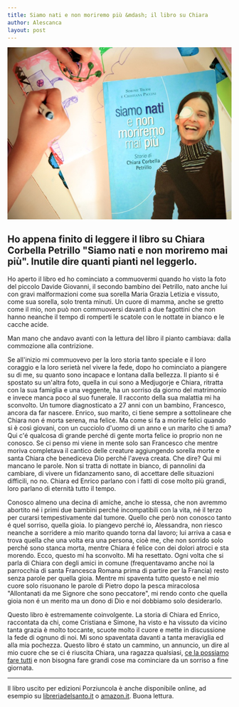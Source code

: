 ```yaml
---
title: Siamo nati e non moriremo più &mdash; il libro su Chiara
author: Alescanca
layout: post
---
```


![](/img/posts/copertina-libro.jpg)


## Ho appena finito di leggere il libro su Chiara Corbella Petrillo "Siamo nati e non moriremo mai più". Inutile dire quanti pianti nel leggerlo. 

Ho aperto il libro ed ho cominciato a commuovermi quando ho visto la foto del piccolo Davide Giovanni, il secondo bambino dei Petrillo, nato anche lui con gravi malformazioni come sua sorella Maria Grazia Letizia e vissuto, come sua sorella, solo trenta minuti. Un cuore di mamma, anche se gretto come il mio, non può non commuoversi davanti a due fagottini che non hanno neanche il tempo di romperti le scatole con le nottate in bianco e le cacche acide.

Man mano che andavo avanti con la lettura del libro il pianto cambiava: dalla commozione alla contrizione. 

Se all'inizio mi commuovevo per la loro storia tanto speciale e il loro coraggio e la loro serietà nel vivere la fede, dopo ho cominciato a piangere su di me, su quanto sono incapace e lontana dalla bellezza. Il pianto si é spostato su un'altra foto, quella in cui sono a Medjugorje e Chiara, ritratta con la sua famiglia e una veggente, ha un sorriso da giorno del matrimonio e invece manca poco al suo funerale. Il racconto della sua malattia mi ha sconvolto. Un tumore diagnosticato a 27 anni con un bambino, Francesco, ancora da far nascere. Enrico, suo marito, ci tiene sempre a sottolineare che Chiara non é morta serena, ma felice. Ma come si fa a morire felici quando si è così giovani, con un cucciolo d'uomo di un anno e un marito che ti ama? Qui c'é qualcosa di grande perché di gente morta felice io proprio non ne conosco. Se ci penso mi viene in mente solo san Francesco che mentre moriva completava il cantico delle creature aggiungendo sorella morte e santa Chiara che benediceva Dio perché l'aveva creata. Che dire? Qui mi mancano le parole. Non si tratta di nottate in bianco, di pannolini da cambiare, di vivere un fidanzamento sano, di accettare delle situazioni difficili, no no. Chiara ed Enrico parlano con i fatti di cose molto più grandi, loro parlano di eternità tutto il tempo.

Conosco almeno una decina di amiche, anche io stessa, che non avremmo abortito né i primi due bambini perché incompatibili con la vita, né il terzo per curarsi tempestivamente dal tumore. Quello che però non conosco tanto é quel sorriso, quella gioia. Io piangevo perché io, Alessandra, non riesco neanche a sorridere a mio marito quando torna dal lavoro; lui arriva a casa e trova quella che una volta era una persona, cioè me, che non sorrido solo perché sono stanca morta, mentre Chiara é felice con dei dolori atroci e sta morendo. Ecco, questo mi ha sconvolto. Mi ha resettato. Ogni volta che si parla di Chiara con degli amici in comune (frequentavamo anche noi la parrocchia di santa Francesca Romana prima di partire per la Francia) resto senza parole per quella gioia. Mentre mi spaventa tutto questo e nel mio cuore solo risuonano le parole di Pietro dopo la pesca miracolosa "Allontanati da me Signore che sono peccatore", mi rendo conto che quella gioia non é un merito ma un dono di Dio e noi dobbiamo solo desiderarlo.

Questo libro è estremamente coinvolgente. La storia di Chiara ed Enrico, raccontata da chi, come Cristiana e Simone, ha visto e ha vissuto da vicino tanta grazia è molto toccante, scuote molto il cuore e mette in discussione la fede di ognuno di noi. Mi sono spaventata davanti a tanta meraviglia ed alla mia pochezza. Questo libro é stato un cammino, un annuncio, un dire al mio cuore che se ci é riuscita Chiara, una ragazza qualsiasi, [ce la possiamo fare tutti](http://5p2p.it/2013/06/12/piccoli-passi-possibili.html) e non bisogna fare grandi cose ma cominciare da un sorriso a fine giornata.

---

Il libro uscito per edizioni Porziuncola è anche disponibile online, ad esempio su [libreriadelsanto.it](http://www.libreriadelsanto.it/libri/9788827010150/siamo-nati-e-non-moriremo-mai-piu.html?p=rafr)  o [amazon.it](http://www.amazon.it/gp/product/8827010157/ref=as_li_qf_sp_asin_il_tl?ie=UTF8&camp=3370&creative=23322&creativeASIN=8827010157&linkCode=as2&tag=5pani2pesci-21). Buona lettura.